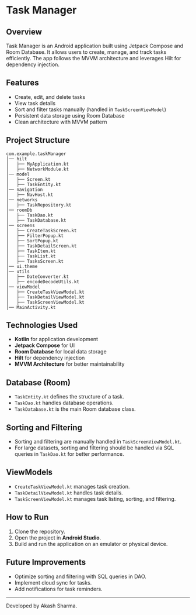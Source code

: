 # Task Manager

## Overview
Task Manager is an Android application built using Jetpack Compose and Room Database. It allows users to create, manage, and track tasks efficiently. The app follows the MVVM architecture and leverages Hilt for dependency injection.

## Features
- Create, edit, and delete tasks
- View task details
- Sort and filter tasks manually (handled in `TaskScreenViewModel`)
- Persistent data storage using Room Database
- Clean architecture with MVVM pattern

## Project Structure
```
com.example.taskManager
│── hilt
│   ├── MyApplication.kt
│   ├── NetworkModule.kt
│── model
│   ├── Screen.kt
│   ├── TaskEntity.kt
│── navigation
│   ├── NavHost.kt
│── networks
│   ├── TaskRepository.kt
│── roomDb
│   ├── TaskDao.kt
│   ├── TaskDatabase.kt
│── screens
│   ├── CreateTaskScreen.kt
│   ├── FilterPopup.kt
│   ├── SortPopup.kt
│   ├── TaskDetailScreen.kt
│   ├── TaskItem.kt
│   ├── TaskList.kt
│   ├── TasksScreen.kt
│── ui.theme
│── utils
│   ├── DateConverter.kt
│   ├── encodeDecodeUtils.kt
│── viewModel
│   ├── CreateTaskViewModel.kt
│   ├── TaskDetailViewModel.kt
│   ├── TaskScreenViewModel.kt
│── MainActivity.kt
```

## Technologies Used
- **Kotlin** for application development
- **Jetpack Compose** for UI
- **Room Database** for local data storage
- **Hilt** for dependency injection
- **MVVM Architecture** for better maintainability

## Database (Room)
- `TaskEntity.kt` defines the structure of a task.
- `TaskDao.kt` handles database operations.
- `TaskDatabase.kt` is the main Room database class.

## Sorting and Filtering
- Sorting and filtering are manually handled in `TaskScreenViewModel.kt`.
- For large datasets, sorting and filtering should be handled via SQL queries in `TaskDao.kt` for better performance.

## ViewModels
- `CreateTaskViewModel.kt` manages task creation.
- `TaskDetailViewModel.kt` handles task details.
- `TaskScreenViewModel.kt` manages task listing, sorting, and filtering.

## How to Run
1. Clone the repository.
2. Open the project in **Android Studio**.
3. Build and run the application on an emulator or physical device.

## Future Improvements
- Optimize sorting and filtering with SQL queries in DAO.
- Implement cloud sync for tasks.
- Add notifications for task reminders.

---
Developed by Akash Sharma.

